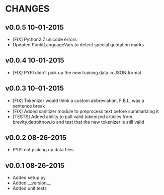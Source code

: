 CHANGES
=======

v0.0.5 10-01-2015
-----------------

* [FIX] Python2.7 unicode errors
* Updated PunktLanguageVars to detect special quotation marks

v0.0.4 10-01-2015
-----------------

* [FIX] PYPI didn't pick up the new training data in JSON format

v0.0.3 10-01-2015
-----------------

* [FIX] Tokenizer would think a custom abbreviation, F.B.I., was a sentence break
* [FIX] Added sanitizer module to preprocess text before summarizing it
* [TESTS] Added ability to pull valid tokenized articles from brevity.detroitnow.io
and test that the new tokenizer is still valid

v0.0.2 08-26-2015
-----------------

* PYPI not picking up data files

v0.0.1 08-26-2015
-----------------

* Added setup.py
* Added \_\_version\_\_
* Added unit tests

